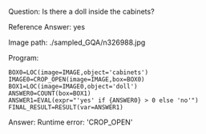Question: Is there a doll inside the cabinets?

Reference Answer: yes

Image path: ./sampled_GQA/n326988.jpg

Program:

```
BOX0=LOC(image=IMAGE,object='cabinets')
IMAGE0=CROP_OPEN(image=IMAGE,box=BOX0)
BOX1=LOC(image=IMAGE0,object='doll')
ANSWER0=COUNT(box=BOX1)
ANSWER1=EVAL(expr="'yes' if {ANSWER0} > 0 else 'no'")
FINAL_RESULT=RESULT(var=ANSWER1)
```
Answer: Runtime error: 'CROP_OPEN'

